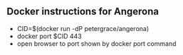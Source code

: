 Docker instructions for Angerona
--------------------------------

- CID=$(docker run -dP petergrace/angerona)
- docker port $CID 443
- open browser to port shown by docker port command
